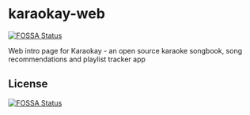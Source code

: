 # karaokay-web
[![FOSSA Status](https://app.fossa.io/api/projects/git%2Bgithub.com%2Fbeveradb%2Fkaraokay-web.svg?type=shield)](https://app.fossa.io/projects/git%2Bgithub.com%2Fbeveradb%2Fkaraokay-web?ref=badge_shield)

Web intro page for Karaokay - an open source karaoke songbook, song recommendations and playlist tracker app


## License
[![FOSSA Status](https://app.fossa.io/api/projects/git%2Bgithub.com%2Fbeveradb%2Fkaraokay-web.svg?type=large)](https://app.fossa.io/projects/git%2Bgithub.com%2Fbeveradb%2Fkaraokay-web?ref=badge_large)